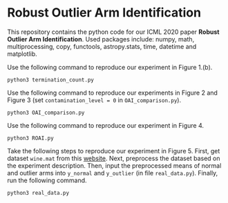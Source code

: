 # Robust Outlier Arm Identification

This repository contains the python code for our ICML 2020 paper **Robust Outlier Arm Identification**. Used packages include: numpy, math, multiprocessing, copy, functools, astropy.stats, time, datetime and matplotlib.

Use the following command to reproduce our experiment in Figure 1.(b).

```
python3 termination_count.py
```

Use the following command to reproduce our experiments in Figure 2 and Figure 3 (set `contamination_level = 0` in `OAI_comparison.py`).

```
python3 OAI_comparison.py
```

Use the following command to reproduce our experiment in Figure 4.

```
python3 ROAI.py
```

Take the following steps to reproduce our experiment in Figure 5. First, get dataset `wine.mat` from this [website](http://odds.cs.stonybrook.edu/wine-dataset/). Next, preprocess the dataset based on the experiment description. Then, input the preprocessed means of normal and outlier arms into `y_normal` and `y_outlier` (in file `real_data.py`). Finally, run the following command.

```
python3 real_data.py
```
